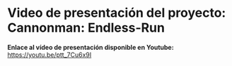 # Video de presentación del proyecto: Cannonman: Endless-Run

**Enlace al vídeo de presentación disponible en Youtube:** https://youtu.be/ptt_7Cu6x9I